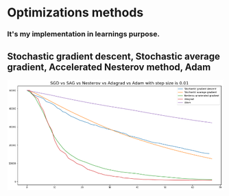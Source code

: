 # Optimizations methods
### It's my implementation in learnings purpose.
## Stochastic gradient descent, Stochastic average gradient, Accelerated Nesterov method, Adam

![Optimizations methods](https://github.com/korshunovdv/optimizations_methods/blob/main/optimizations.jpeg?raw=true)
